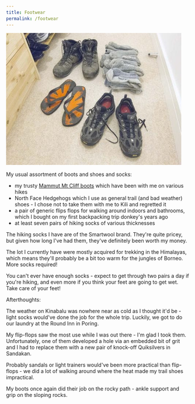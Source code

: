 ```yaml
---
title: Footwear
permalink: /footwear
---
```

![](/assets/optimised/IMG_1854.jpg)

My usual assortment of boots and shoes and socks:

- my trusty [Mammut Mt Cliff boots](http://blog.industrialnation.co.uk/everest/boots/) which have been with me on various hikes
- North Face Hedgehogs which I use as general trail (and bad weather) shoes - I chose not to take them with me to Kili and regretted it
- a pair of generic flips flops for walking around indoors and bathrooms, which I bought on my first backpacking trip donkey's years ago
- at least seven pairs of hiking socks of various thicknesses

The hiking socks I have are of the Smartwool brand. They're quite pricey, but given how long I've had them, they've definitely been worth my money.

The lot I currently have were mostly acquired for trekking in the Himalayas, which means they'll probably be a bit too warm for the jungles of Borneo. More socks required!

You can't ever have enough socks - expect to get through two pairs a day if you're hiking, and even more if you think your feet are going to get wet. Take care of your feet!

Afterthoughts:

The weather on Kinabalu was nowhere near as cold as I thought it'd be - light socks would've done the job for the whole trip. Luckily, we got to do our laundry at the Round Inn in Poring.

My flip-flops saw the most use while I was out there - I'm glad I took them. Unfortunately, one of them developed a hole via an embedded bit of grit and I had to replace them with a new pair of knock-off Quiksilvers in Sandakan.

Probably sandals or light trainers would've been more practical than flip-flops - we did a lot of walking around where the heat made my trail shoes impractical.

My boots once again did their job on the rocky path - ankle support and grip on the sloping rocks.

